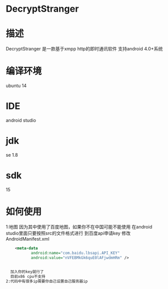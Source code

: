 # DecryptStranger

# 描述
 DecryptStranger 是一款基于xmpp http的即时通讯软件
 支持android 4.0+系统
 
# 编译环境
  ubuntu 14

# IDE
  android studio
  
# jdk 
  se 1.8

# sdk
  15

# 如何使用
  
  1:地图
  	因为其中使用了百度地图，如果你不在中国可能不能使用
  	在android studio里面只要按照src的文件格式进行
	到百度api申请key 修改AndroidManifest.xml
  ```xml
	  <meta-data
             android:name="com.baidu.lbsapi.API_KEY"
             android:value="nVFEBMkGk6quE0lAFjwdmHRm" />
             
             
 	加入你的key就行了
	目前x86 cpu不支持
  2:代码中有很多ip需要你自己设置自己服务器ip
   
  

  
